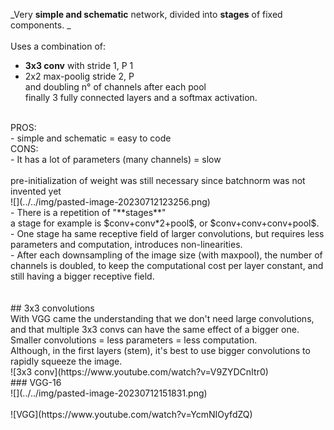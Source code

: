 _Very **simple and schematic** network, divided into **stages** of fixed components. _<br>
<br>
Uses a combination of:<br>
- **3x3 conv** with stride 1, P 1<br>
- 2x2 max-poolig stride 2, P<br>
and doubling n° of channels after each pool<br>
finally 3 fully connected layers and a softmax activation.<br>
<br>
PROS:<br>
- simple and schematic = easy to code<br>
CONS:<br>
- It has a lot of parameters (many channels) = slow<br>
<br>
pre-initialization of weight was still necessary since batchnorm was not invented yet<br>
![](../../img/pasted-image-20230712123256.png)<br>
- There is a repetition of "**stages**"<br>
	a stage for example is $conv+conv*2+pool$, or $conv+conv+conv+pool$.<br>
- One stage ha same receptive field of larger convolutions, but requires less parameters and computation, introduces non-linearities.<br>
- After each downsampling of the image size (with maxpool), the number of channels is doubled, to keep the computational cost per layer constant, and still having a bigger receptive field.<br>
<br>
<br>
## 3x3 convolutions<br>
With VGG came the understanding that we don't need large convolutions, and that multiple 3x3 convs can have the same effect of a bigger one. <br>
Smaller convolutions = less parameters = less computation. <br>
Although, in the first layers (stem), it's best to use bigger convolutions to rapidly squeeze the image.<br>
![3x3 conv](https://www.youtube.com/watch?v=V9ZYDCnItr0)<br>
### VGG-16<br>
![](../../img/pasted-image-20230712151831.png)<br>
<br>
![VGG](https://www.youtube.com/watch?v=YcmNIOyfdZQ)<br>
